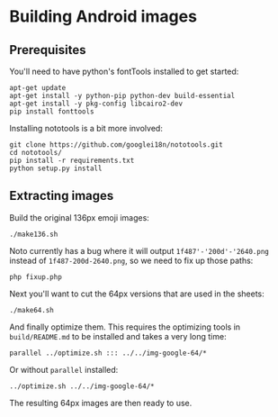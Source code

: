 # Building Android images


## Prerequisites

You'll need to have python's fontTools installed to get started:

    apt-get update
    apt-get install -y python-pip python-dev build-essential
    apt-get install -y pkg-config libcairo2-dev
    pip install fonttools

Installing nototools is a bit more involved:

    git clone https://github.com/googlei18n/nototools.git
    cd nototools/
    pip install -r requirements.txt
    python setup.py install


## Extracting images

Build the original 136px emoji images:

    ./make136.sh

Noto currently has a bug where it will output `1f487'-'200d'-'2640.png` instead of `1f487-200d-2640.png`, so we need to fix up those paths:

    php fixup.php

Next you'll want to cut the 64px versions that are used in the sheets:

    ./make64.sh

And finally optimize them. This requires the optimizing tools in `build/README.md` to be installed
and takes a very long time:

    parallel ../optimize.sh ::: ../../img-google-64/*

Or without `parallel` installed:

    ../optimize.sh ../../img-google-64/*

The resulting 64px images are then ready to use.
